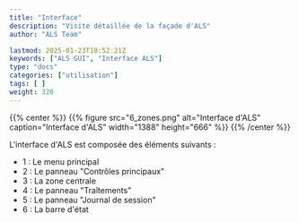 ```yaml
---
title: "Interface"
description: "Visite détaillée de la façade d'ALS"
author: "ALS Team"

lastmod: 2025-01-23T18:52:21Z
keywords: ["ALS GUI", "Interface ALS"]
type: "docs"
categories: ["utilisation"]
tags: [ ]
weight: 320
---
```


{{% center %}}
{{% figure src="6_zones.png" 
alt="Interface d'ALS" 
caption="Interface d'ALS" 
width="1388" 
height="666" %}}
{{% /center %}}

L'interface d'ALS est composée des éléments suivants :

- 1 : Le menu principal
- 2 : Le panneau "Contrôles principaux"
- 3 : La zone centrale
- 4 : Le panneau "Traîtements"
- 5 : Le panneau "Journal de session"
- 6 : La barre d'état